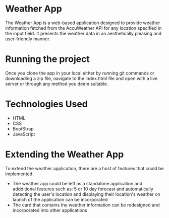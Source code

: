<h1>Weather App</h1>

The Weather App is a web-based application designed to provide weather information fetched from the AccuWeather API for any location specified in the input field. 
It presents the weather data in an aesthetically pleasing and user-friendly manner.

<h1>Running the project</h1>
Once you clone the app in your local either by running git commands or downloading a zip file, navigate to the index.html file and 
open with a live server or through any method you deem suitable.

<h1>Technologies Used</h1>
<ul>
  <li>HTML</li>
  <li>CSS</li>
  <li>BootStrap</li>
  <li>JavaScript</li>
</ul>

<h1>Extending the Weather App </h1>
To extend the weather application, there are a host of features that could be implemented.
<ul>
  <li>
    The weather app could be left as a standalone application and addditional features such as: 5 or 10 day forecast and 
    automatically detecting the user's location and displaying their location's weather on launch of the application can be incorporated
  </li>
  <li>The card that contains the weather information can be redesigned and incorporated into other applications </li>
</ul>
